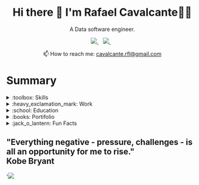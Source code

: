 <h1 align='center'>
  Hi there 👋 I'm Rafael Cavalcante👨‍💻
</h1>

<p align='center'>
  A Data software engineer.  <br> 
</p>



<p align='center'>
  
  <a href="https://www.linkedin.com/in/rafael-targino-4b58b2100/">
    <img src="https://img.shields.io/badge/linkedin-%230077B5.svg?&style=for-the-badge&logo=linkedin&logoColor=white" />
  </a>&nbsp;&nbsp;
  <a href="https://">
    <img src="https://img.shields.io/badge/YouTube-FF0000?style=for-the-badge&logo=youtube&logoColor=white" />        
  </a>&nbsp;&nbsp;
  
</p>


<p align='center'>
  📫 How to reach me: <a href='mailto:cavalcante.rfl@gmail.com'>cavalcante.rfl@gmail.com</a>
</p>




# Summary

<details>
  <summary> :toolbox: Skills </summary>

  
   |Knowlegment Business | Programming   | Database         | Cloud          | CI-CD  | Others |
   |-------------    | ------------- | -------------    | -------------  | ------------- |------------- |
   |Data solutions   | Python        | Oracle (PL/SQL)  | AWS            | Docker        |PowerBI        |
   |Customer experience| TS & Node   | Redis            | Databricks     | Git-actions   |API's        |
   |Fixed Income     | C#            |        -         |        -       | Terra Form    |Shell        |
   |Derivatives      |      -        |        -         |        -       |        -      |-        |

 </details>
  
</details>
  

<details>
  <summary> :heavy_exclamation_mark: Work </summary>
   
 ### Data Software Engineer - ModalMais  
   
   
  - Building architect and services on Datalake (AWS / Databricks).  
  - Understand problems together business teams and create tech solutions.
  - Operations work : Coding data applications, Create/Maintenance Data pipelines, PowerBI Dashboard, Review Codes, Organize repository, Monitoring Services. 
  - Refactor legacy code to standard architecture. (Clean Arch / DDD / Hexagonal with TDD). 
  - Organize demands with team data engineer.  
  - Evangelize teams to data culture (Governance / Data-Driven decisions / Efficient process).  
  - Help/train business/BI Squads.

 </details>
  
</details>




<details>
  <summary> :school:  Education </summary>
   
 #### *School* 
- [x] Graduation - Economics into University São Paulo(USP)
 
 #### *Certifications*
 - [x] Investment Banking (Saint Paul)
 
 #### *Extra actives*
 Code Camp - Youtube Channel.  
 Programming teacher at Liga de Mercado Financeiro at USP.  
 Summer Job - Equity Research at BoFA Merrill lynch.   

 </details>
  
</details>




 
<details>
  <summary> :books: Portifolio </summary>
   
   #### RoadMap Portifolio  
   
   #### Some cases

   |Case                         | Problem                                  | Stack            |STATUS|
   |-------------                | -------------                            | -------------    |---   |
   |Broker dealer simulation     | Replication broker dealer business*     | Many             |:heavy_check_mark:   |
   |Data lake IaC                | Building datalake aws                    | TS               |:x:|
   |Bifrost                      | Data transfer between DB's               |Python            |:x:|
   |CRM Investiments             | Simulation HUB investment                |TS/ Oracle / C#   |:x:|
   |API Gateway                  | Create api gateway                       |C#                |:x:|
   |Pricing fixed income         | Pricing finance products                 |F#                |:x:|
   |Pricing derivatives          | Pricing finance products                 |F#                |:x:|
   |API                          | Create robust api                        | TS, F#, C#       |:x:|
   |Wallet investment            | Create wallet investment simulation      | C#, F#, TS       |:x:|
   |Standard coding              | Template to some archs                   | TXT              |:x:|
   |CDK Samples                  | Knowlegment about clean code             | TS               |:x:|
   |Client attence               | Data science case                        | Python, PowerBI  |:x:|
   |Client journey               | Data science case                        | Python, PowerBI  |:x:|
   |Client aquisition            | Data science case                        | Python, PowerBI  |:x:|
   |Client churn                 | Data science case                        | Python, PowerBI  |:x:|
   |Stackholder analysis         | Data science case                        | Python, PowerBI  |:x:|
   |Fake data generators         | Simulation some data                     | Python           |:x:|
   |Data pipeline SQL            | Create package into Oracle               | Oracle / PowerBi |:x:|
   |Data pipeline Airflow        | Create ETL into airflow                  | Python           |:x:|
   |Clean code knowledgment      | Building datalake aws                    | Python, TS       |:x:|
   |Standard coding              | Knowlegment about clean code             | Python           |:heavy_check_mark:|
   |Fundamentals functional programming| Knowlegment about TDD              | F#               |:x:|
   |Fundamentals OOP             | Knowlegment about OOP                    | C#               |:x:|
   |Fundamentals SQL             | Knowlegment about SQL                    | Oracle           |:x:|

  * = Private
  
 </details>
  
</details>


 


<details>
  <summary> :jack_o_lantern: Fun Facts </summary>
   
- I studied at worst public school at SP but entry the best university the LATAM.
- The sum of the journey from home to college was two and a half laps on earth.
- Love math, computer and dogs. :dog2:
- I fight BJJ and Muay Thai.
- I like listening to lofi and phonk while I work. :musical_note:
- I play ukulele.
- I'm engaged. :ring:  

 </details>
  
</details>

## "Everything negative - pressure, challenges - is all an opportunity for me to rise."  <br> Kobe Bryant
  
'<a href="#"><img src="https://badges.pufler.dev/visits/Ratarca/Ratarca"></a>

